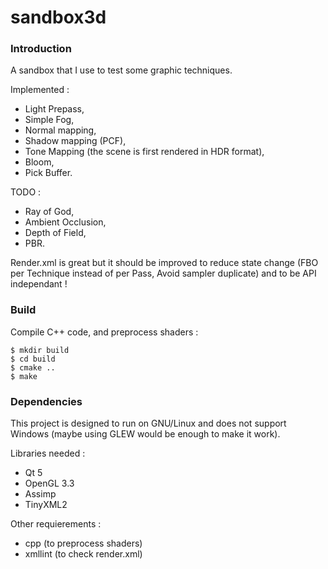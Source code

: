 sandbox3d
=========

### Introduction

A sandbox that I use to test some graphic techniques.

Implemented :
- Light Prepass,
- Simple Fog,
- Normal mapping,
- Shadow mapping (PCF),
- Tone Mapping (the scene is first rendered in HDR format),
- Bloom,
- Pick Buffer.

TODO :
- Ray of God,
- Ambient Occlusion,
- Depth of Field,
- PBR.

Render.xml is great but it should be improved to reduce state change (FBO per Technique instead of per Pass, Avoid sampler duplicate) and to be API independant !

### Build

Compile C++ code, and preprocess shaders :
```
$ mkdir build
$ cd build
$ cmake ..
$ make
```

### Dependencies

This project is designed to run on GNU/Linux and does not support Windows (maybe using GLEW would be enough to make it work).

Libraries needed :
- Qt 5
- OpenGL 3.3
- Assimp
- TinyXML2

Other requierements :
- cpp (to preprocess shaders)
- xmllint (to check render.xml)


